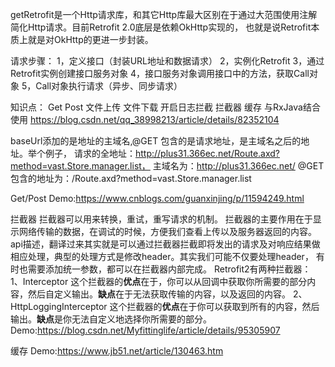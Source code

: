 getRetrofit是一个Http请求库，和其它Http库最大区别在于通过大范围使用注解简化Http请求。目前Retrofit 2.0底层是依赖OkHttp实现的，
也就是说Retrofit本质上就是对OkHttp的更进一步封装。

请求步骤：
1，定义接口（封装URL地址和数据请求）
2，实例化Retrofit
3，通过Retrofit实例创建接口服务对象
4，接口服务对象调用接口中的方法，获取Call对象
5，Call对象执行请求（异步、同步请求）

知识点：
Get
Post
文件上传
文件下载
开启日志拦截
拦截器
缓存
与RxJava结合使用
https://blog.csdn.net/qq_38998213/article/details/82352104

baseUrl添加的是地址的主域名,@GET 包含的是请求地址，是主域名之后的地址。举个例子，
请求的全地址：http://plus31.366ec.net/Route.axd?method=vast.Store.manager.list，
主域名为：http://plus31.366ec.net/
@GET包含的地址为：/Route.axd?method=vast.Store.manager.list

Get/Post
Demo:https://www.cnblogs.com/guanxinjing/p/11594249.html

拦截器
拦截器可以用来转换，重试，重写请求的机制。
拦截器的主要作用在于显示网络传输的数据，在调试的时候，方便我们查看上传以及服务器返回的内容。
api描述，翻译过来其实就是可以通过拦截器拦截即将发出的请求及对响应结果做相应处理，典型的处理方式是修改header。其实我们可能不仅要处理header，
有时也需要添加统一参数，都可以在拦截器内部完成。
Retrofit2有两种拦截器：
1、Interceptor
这个拦截器的**优点**在于，你可以从回调中获取你所需要的部分内容，然后自定义输出。**缺点**在于无法获取传输的内容，以及返回的内容。
2、HttpLoggingInterceptor
这个拦截器的**优点**在于你可以获取到所有的内容，然后输出。**缺点**是你无法自定义地选择你所需要的部分。
Demo:https://blog.csdn.net/Myfittinglife/article/details/95305907

缓存
Demo:https://www.jb51.net/article/130463.htm